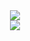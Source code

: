 <div align="center">
  <img src="https://github-readme-stats.vercel.app/api?username=ihrielmosko&show_icons=true&theme=midnight-purple&include_all_commits=true/"/><br>
  <img src="https://github-readme-stats.vercel.app/api/top-langs/?username=ihrielmosko&layout=compact&theme=midnight-purple"/>
</div>

<!--
https://github-readme-stats.vercel.app/api?username=ihrielmosko&show_icons=true&theme=midnight-purple&include_all_commits=true
https://github-readme-stats.vercel.app/api/top-langs/?username=ihrielmosko&layout=compact&theme=midnight-purple
-->
